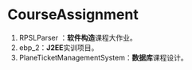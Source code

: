 # CourseAssignment

1. RPSLParser ：**软件构造**课程大作业。
2. ebp_2：**J2EE**实训项目。
3. PlaneTicketManagementSystem：**数据库**课程设计。